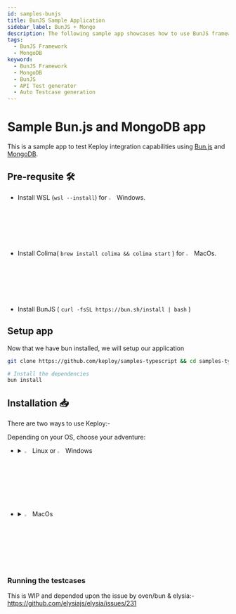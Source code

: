 ```yaml
---
id: samples-bunjs
title: BunJS Sample Application
sidebar_label: BunJS + Mongo
description: The following sample app showcases how to use BunJS framework and the Keploy Platform.
tags:
  - BunJS Framework
  - MongoDB
keyword:
  - BunJS Framework
  - MongoDB
  - BunJS
  - API Test generator
  - Auto Testcase generation
---
```


# Sample Bun.js and MongoDB app

This is a sample app to test Keploy integration capabilities using [Bun.js](https://bun.sh) and [MongoDB](https://www.mongodb.com/).

## Pre-requsite 🛠️

- Install WSL (`wsl --install`) for <img src="/docs/img/os/windows.png" alt="Windows" width="3%" /> Windows.
- Install Colima( `brew install colima && colima start` ) for <img src="/docs/img/os/macos.png" alt="MacOS" width="3%" /> MacOs.
- Install BunJS ( `curl -fsSL https://bun.sh/install | bash` )

## Setup app

Now that we have bun installed, we will setup our application

```zsh
git clone https://github.com/keploy/samples-typescript && cd samples-typescript/bun-mongo

# Install the dependencies
bun install
```

## Installation 📥

There are two ways to use Keploy:-

Depending on your OS, choose your adventure:

- <details>
     <summary><img src="/docs/img/os/linux.png" alt="Linux" width="3%" /> Linux or <img src="/docs/img/os/windows.png" alt="Windows" width="3%" /> Windows</summary>

  Alright, let's equip ourselves with the **latest Keploy binary**:

  ```bash
  curl --silent --location "https://github.com/keploy/keploy/releases/latest/download/keploy_linux_amd64.tar.gz" | tar xz -C /tmp

  sudo mkdir -p /usr/local/bin && sudo mv /tmp/keploy /usr/local/bin && keploy
  ```

  If everything goes right, your screen should look a bit like this:

     <img src="/docs/img/code-snippets/install-keploy-logs.png" alt="Test Case Generator" width="50%" />

  Moving on...

   <details>
   <summary style={{ fontWeight: 'bold', fontSize: '1.17em', marginLeft: '0.5em' }}>Run App on 🐧 Linux / WSL </summary>

  We'll be running our sample application right on Linux, but just to make things a tad more thrilling, we'll have the database (mongoDB) chill on Docker. Ready? Let's get the party started!🎉

  > **Since we have setup our sample-app natively, we need to update the mongoDB host on line 41, in `supabun.ts`, from `mongodb://mongoDb-bun:27017/keploy` to `mongodb://localhost:27017/keploy`.**

  #### 🍃 Kickstart MongoDB

  Let's breathe life into your mongo container. A simple spell should do the trick:

  ```bash
  docker-compose up -d
  ```

  ### 📼 Roll the Tape - Recording Time!

  Ready, set, record! Here's how:

  ```bash
  sudo -E env PATH=$PATH keploy record -c 'bun run supabun.ts'
  ```

  Keep an eye out for the `-c `flag! It's the command charm to run the app.

  Alright, magician! With the app alive and kicking, let's weave some test cases. The spell? Making some API calls! Postman, Hoppscotch, or the classic curl - pick your wand.

  #### Let's generate the testcases.

  Make API Calls using [Hoppscotch](https://hoppscotch.io), [Postman](https://postman.com) or cURL command. Keploy with capture those calls to generate the test-suites containing testcases and data mocks.

  ```bash
  curl --request POST localhost:420/save
  ```

  Here's a peek of what you get:

  ```
  {"succes":true}
  ```

  🎉 Woohoo! Give yourself a pat on the back! With that simple spell, you've conjured up a test case with a mock! Explore the **Keploy directory** and you'll discover your handiwork in `test-1.yml` and `mocks.yml`.

  <img src="/docs/img/testcase-node.png" alt="Sample Keploy Test Result Bun MongoDB" width="100%" style={{ borderRadius: '5px' }}/>

  Now, the real fun begins. Let's weave more spells!

  🚀 Follow the URL road...!

  ```bash
  curl --request GET localhost:420/fetch
  ```

  Or simply wander over to your browser and visit `http://localhost:420/fetch`.

  this will provide us with the output:-

  ```
  {"succes":{"_id":"6513cfec0bc1a17a36c06337","name":"Cow","sound":"Moo","__v":0}}
  ```

  We will get the following output in our terminal

  ![Testcase](/img/testcase-bun.png)

  Did you spot the new test and mock scrolls in your project library? Awesome! 👏

  ## Wrapping it up 🎉

  Congrats on the journey so far! You've seen Keploy's power, flexed your coding muscles, and had a bit of fun too! Now, go out there and keep exploring, innovating, and creating! Remember, with the right tools and a sprinkle of fun, anything's possible.😊🚀

  Happy coding! ✨👩‍💻👨‍💻✨
   </details>

   <details>
   <summary style={{ fontWeight: 'bold', fontSize: '1.17em', marginLeft: '0.5em' }}> Run App with <img src="/docs/img/os/docker.png" alt="Docker Container" width="3%" /> Docker </summary>

  #### Add alias for Keploy 🐰:

  For the sake of convenience (and a bit of Mac magic 🪄), let's set up a shortcut for Keploy:

  ```bash
  alias keploy='sudo docker run --pull always --name keploy-v2 -p 16789:16789 --privileged --pid=host -it -v "$(pwd)":/files -v /sys/fs/cgroup:/sys/fs/cgroup -v debugfs:/sys/kernel/debug:rw -v /sys/fs/bpf:/sys/fs/bpf -v /var/run/docker.sock:/var/run/docker.sock -v '"$HOME"'/.keploy-config:/root/.keploy-config -v '"$HOME"'/.keploy:/root/.keploy --rm ghcr.io/keploy/keploy'
  ```

  ### Lights, Camera, Record! 🎥

  First We'll start our MongoDb Instance:

  ```sh
  docker-compose up -d
  ```

  Now, let's build docker image for our application:

  ```sh
  docker build -t bun-app:1.0 .
  ```

  Now, We'll run keploy in record mode:

  ```sh
  keploy record -c "docker run -p 420:420 --name bunMongoApp --network keploy-network bun-app:1.0"
  ```

  🔥 Challenge time! Generate some test cases. How? Just **make some API calls**. Postman, Hoppscotch or even curl - take your pick!

  #### Let's generate the testcases.

  Make API Calls using [Hoppscotch](https://hoppscotch.io), [Postman](https://postman.com) or cURL command. Keploy with capture those calls to generate the test-suites containing testcases and data mocks.

  ```bash
  curl --request POST localhost:420/save
  ```

  Here's a peek of what you get:

  ```
  {"succes":true}
  ```

  🎉 Woohoo! With a simple API call, you've crafted a test case with a mock! Dive into the Keploy directory and feast your eyes on the newly minted `test-1.yml` and `mocks.yml`

  _Time to perform more API magic!_
  Follow the breadcrumbs... or Make more API Calls

  ```bash
  curl --request GET localhost:420/fetch
  ```

  Or simply wander over to your browser and visit `http://localhost:420/fetch`.

  this will provide us with the output:-

  ```
  {"succes":{"_id":"6513cfec0bc1a17a36c06337","name":"Cow","sound":"Moo","__v":0}}
  ```

  We will get the following output in our terminal

  ![Testcase](/img/testcase-bun.png)

  Did you spot the new test and mock scrolls in your project library? Awesome! 👏

  ## Wrapping it up 🎉

  Congrats on the journey so far! You've seen Keploy's power, flexed your coding muscles, and had a bit of fun too! Now, go out there and keep exploring, innovating, and creating! Remember, with the right tools and a sprinkle of fun, anything's possible.😊🚀

  Happy coding! ✨👩‍💻👨‍💻✨
   </details>

   </details>
    <br/>

- <details>
     <summary><img src="/docs/img/os/macos.png" alt="MacOS" width="3%" /> MacOs </summary>

  Dive straight in, but first, give **Colima** a gentle nudge with (`colima start`). Let's make sure it's awake and ready for action!

  #### Add alias for Keploy 🐰:

  For the sake of convenience (and a bit of Mac magic 🪄), let's set up a shortcut for Keploy:

  ```bash
  alias keploy='sudo docker run --pull always --name keploy-v2 -p 16789:16789 --privileged --pid=host -it -v "$(pwd)":/files -v /sys/fs/cgroup:/sys/fs/cgroup -v debugfs:/sys/kernel/debug:rw -v /sys/fs/bpf:/sys/fs/bpf -v /var/run/docker.sock:/var/run/docker.sock -v '"$HOME"'/.keploy-config:/root/.keploy-config -v '"$HOME"'/.keploy:/root/.keploy --rm ghcr.io/keploy/keploy'
  ```

  ### Lights, Camera, Record! 🎥

  First We'll start our MongoDb Instance:

  ```sh
  docker-compose up -d
  ```

  Now, let's build docker image for our application:

  ```sh
  docker build -t bun-app:1.0 .
  ```

  Now, We'll run keploy in record mode:

  ```sh
  keploy record -c "docker run -p 420:420 --name bunMongoApp --network keploy-network bun-app:1.0"
  ```

  🔥 Challenge time! Generate some test cases. How? Just **make some API calls**. Postman, Hoppscotch or even curl - take your pick!

  #### Let's generate the testcases.

  Make API Calls using [Hoppscotch](https://hoppscotch.io), [Postman](https://postman.com) or cURL command. Keploy with capture those calls to generate the test-suites containing testcases and data mocks.

  ```bash
  curl --request POST localhost:420/save
  ```

  Here's a peek of what you get:

  ```
  {"succes":true}
  ```

  🎉 Woohoo! With a simple API call, you've crafted a test case with a mock! Dive into the Keploy directory and feast your eyes on the newly minted `test-1.yml` and `mocks.yml`

  _Time to perform more API magic!_
  Follow the breadcrumbs... or Make more API Calls

  ```bash
  curl --request GET localhost:420/fetch
  ```

  Or simply wander over to your browser and visit `http://localhost:420/fetch`.

  this will provide us with the output:-

  ```
  {"succes":{"_id":"6513cfec0bc1a17a36c06337","name":"Cow","sound":"Moo","__v":0}}
  ```

  We will get the following output in our terminal

  ![Testcase](/img/testcase-bun.png)

  Did you spot the new test and mock scrolls in your project library? Awesome! 👏

  ## Wrapping it up 🎉

  Congrats on the journey so far! You've seen Keploy's power, flexed your coding muscles, and had a bit of fun too! Now, go out there and keep exploring, innovating, and creating! Remember, with the right tools and a sprinkle of fun, anything's possible.😊🚀

  Happy coding! ✨👩‍💻👨‍💻✨

   </details>

### Running the testcases

This is WIP and depended upon the issue by oven/bun & elysia:- https://github.com/elysiajs/elysia/issues/231
